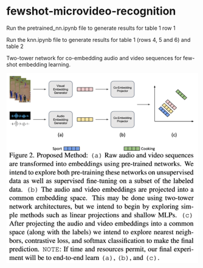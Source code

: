# fewshot-microvideo-recognition

Run the pretrained_nn.ipynb file to generate results for table 1 row 1

Run the knn.ipynb file to generate results for table 1 (rows 4, 5 and 6) and table 2

Two-tower network for co-embedding audio and video sequences for few-shot embedding learning.

![Proposed Work](./assets/proposed_work.png "Proposed Work")


